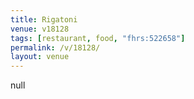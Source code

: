 ```yaml
---
title: Rigatoni
venue: v18128
tags: [restaurant, food, "fhrs:522658"]
permalink: /v/18128/
layout: venue
---
```

null